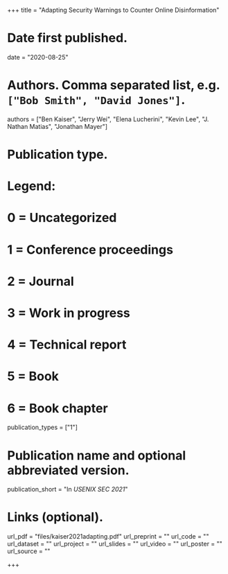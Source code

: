 +++
title = "Adapting Security Warnings to Counter Online Disinformation"

# Date first published.
date = "2020-08-25"

# Authors. Comma separated list, e.g. `["Bob Smith", "David Jones"]`.
authors = ["Ben Kaiser", "Jerry Wei", "Elena Lucherini", "Kevin Lee", "J. Nathan Matias", "Jonathan Mayer"]

# Publication type.
# Legend:
# 0 = Uncategorized
# 1 = Conference proceedings
# 2 = Journal
# 3 = Work in progress
# 4 = Technical report
# 5 = Book
# 6 = Book chapter
publication_types = ["1"]

# Publication name and optional abbreviated version.
publication_short = "In *USENIX SEC 2021*"

# Links (optional).
url_pdf = "files/kaiser2021adapting.pdf"
url_preprint = ""
url_code = ""
url_dataset = ""
url_project = ""
url_slides = ""
url_video = ""
url_poster = ""
url_source = ""

+++